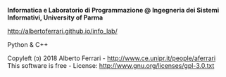**Informatica e Laboratorio di Programmazione @ Ingegneria dei Sistemi Informativi, University of Parma**

http://albertoferrari.github.io/info_lab/

Python & C++

Copyleft (ɔ) 2018 Alberto Ferrari - http://www.ce.unipr.it/people/aferrari  
This software is free - License: http://www.gnu.org/licenses/gpl-3.0.txt
